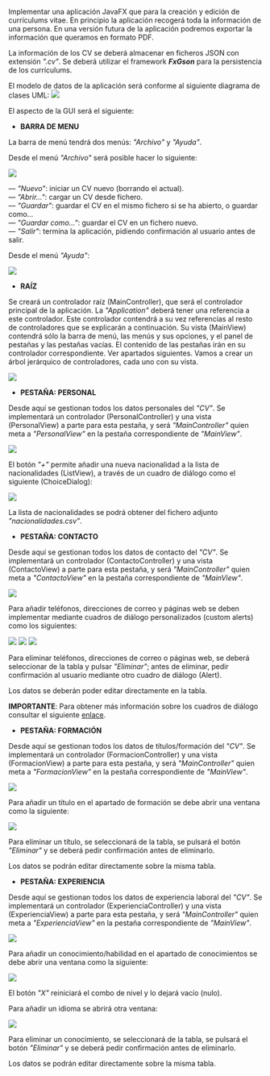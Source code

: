 Implementar una aplicación JavaFX que para la creación y edición de currículums vitae. En principio la aplicación recogerá toda la información de una persona. En una versión futura de la aplicación podremos exportar la información que queramos en formato PDF.

La información de los CV se deberá almacenar en ficheros JSON con extensión *".cv"*. Se deberá utilizar el framework ***FxGson*** para la persistencia de los currículums.

El modelo de datos de la aplicación será conforme al siguiente diagrama de clases UML:
![](RecursosREADME.md/image0.png)

El aspecto de la GUI será el siguiente:

- __BARRA DE MENU__

La barra de menú tendrá dos menús: *"Archivo"* y *"Ayuda"*.

Desde el menú *"Archivo"* será posible hacer lo siguiente:

![](RecursosREADME.md/image1.png)

 — *"Nuevo"*: iniciar un CV nuevo (borrando el actual).     
 — *"Abrir..."*: cargar un CV desde fichero.     
 — *"Guardar"*: guardar el CV en el mismo fichero si se ha abierto, o guardar como...    
 — *"Guardar como..."*: guardar el CV en un fichero nuevo.      
 — *"Salir"*: termina la aplicación, pidiendo confirmación al usuario antes de salir.     

Desde el menú *"Ayuda"*:

![](RecursosREADME.md/image2.png)

- __RAÍZ__

Se creará un controlador raíz (MainController), que será el controlador principal de la aplicación. La *"Application"* deberá tener una referencia a este controlador. Este controlador contendrá a su vez referencias al resto de controladores que se explicarán a continuación. Su vista (MainView) contendrá sólo la barra de menú, las menús y sus opciones, y el panel de pestañas y las pestañas vacías. El contenido de las pestañas irán en su controlador correspondiente. Ver apartados siguientes. Vamos a crear un árbol jerárquico de controladores, cada uno con su vista.

![](RecursosREADME.md/image3.png)

- __PESTAÑA: PERSONAL__

Desde aquí se gestionan todos los datos personales del *"CV"*. Se implementará un controlador (PersonalController) y una vista (PersonalView) a parte para esta pestaña, y será *"MainController"* quien meta a *"PersonalView"* en la pestaña correspondiente de *"MainView"*.

![](RecursosREADME.md/image4.png)

El botón *"+"* permite añadir una nueva nacionalidad a la lista de nacionalidades (ListView), a través de un cuadro de diálogo como el siguiente (ChoiceDialog):

![](RecursosREADME.md/image5.png)

La lista de nacionalidades se podrá obtener del fichero adjunto *"nacionalidades.csv"*.

- __PESTAÑA: CONTACTO__

Desde aquí se gestionan todos los datos de contacto del *"CV"*. Se implementará un controlador (ContactoController) y una vista (ContactoView) a parte para esta pestaña, y será *"MainController"* quien meta a *"ContactoView"* en la pestaña correspondiente de *"MainView"*.

![](RecursosREADME.md/image6.png)

Para añadir teléfonos, direcciones de correo y páginas web se deben implementar mediante cuadros de diálogo personalizados (custom alerts) como los siguientes:

![](RecursosREADME.md/image7.png) ![](RecursosREADME.md/image8.png) ![](RecursosREADME.md/image9.png)

Para eliminar teléfonos, direcciones de correo o páginas web, se deberá seleccionar de la tabla y pulsar *"Eliminar"*; antes de eliminar, pedir confirmación al usuario mediante otro cuadro de diálogo (Alert).

Los datos se deberán poder editar directamente en la tabla.

**IMPORTANTE**: Para obtener más información sobre los cuadros de diálogo consultar el siguiente [enlace](https://code.makery.ch/blog/javafx-dialogs-official/).

- __PESTAÑA: FORMACIÓN__

Desde aquí se gestionan todos los datos de títulos/formación del *"CV"*. Se implementará un controlador (FormacionController) y una vista (FormacionView) a parte para esta pestaña, y será *"MainController"* quien meta a *"FormacionView"* en la pestaña correspondiente de *"MainView"*.

![](RecursosREADME.md/image10.png)

Para añadir un título en el apartado de formación se debe abrir una ventana como la siguiente:

![](RecursosREADME.md/image11.png)

Para eliminar un título, se seleccionará de la tabla, se pulsará el botón *"Eliminar"* y se deberá pedir confirmación antes de eliminarlo.

Los datos se podrán editar directamente sobre la misma tabla.

- __PESTAÑA: EXPERIENCIA__

Desde aquí se gestionan todos los datos de experiencia laboral del *"CV"*. Se implementará un controlador (ExperienciaController) y una vista (ExperienciaView) a parte para esta pestaña, y será *"MainController"* quien meta a *"ExperienciaView"* en la pestaña correspondiente de *"MainView"*.

![](RecursosREADME.md/image12.png)

Para añadir un conocimiento/habilidad en el apartado de conocimientos se debe abrir una ventana como la siguiente:

![](RecursosREADME.md/image13.png)

El botón *"X"* reiniciará el combo de nivel y lo dejará vacío (nulo).

Para añadir un idioma se abrirá otra ventana:

![](RecursosREADME.md/image14.png)

Para eliminar un conocimiento, se seleccionará de la tabla, se pulsará el botón *"Eliminar"* y se deberá pedir confirmación antes de eliminarlo.

Los datos se podrán editar directamente sobre la misma tabla.
